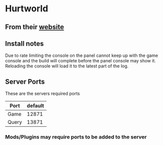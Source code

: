 # Hurtworld

## From their [website](http://hurtworld.com/)

## Install notes

Due to rate limiting the console on the panel cannot keep up with the game console and the build will complete before the panel console may show it. Reloading the console will load it to the latest part of the log.

## Server Ports

These are the servers required ports

| Port    | default |
|---------|---------|
| Game    | 12871   |
| Query   | 13871   |

### Mods/Plugins may require ports to be added to the server
